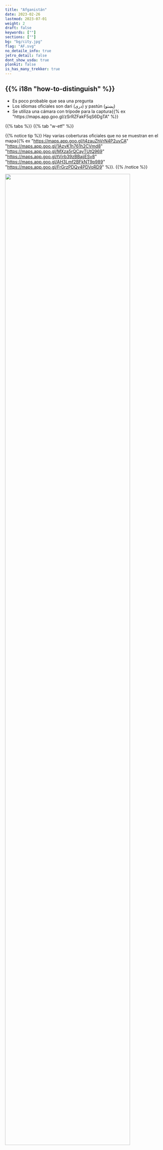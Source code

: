 ```yaml
---
title: "Afganistán"
date: 2023-02-26
lastmod: 2023-07-01
weight: 2
draft: false
keywords: [""]
sections: [""]
bg: "bg/city.jpg"
flag: "AF.svg"
no_detaile_info: true
jetro_detail: false
dont_show_usda: true
plonkit: false
is_has_many_trekker: true
---
```


<div class="main-desciption country-description">
    <h2 class="section-title">{{% i18n "how-to-distinguish" %}}</h2>
    <ul class="rule-list">
        <li class="no-evidence">Es poco probable que sea una pregunta</li>
        <li>Los idiomas oficiales son dari (دری) y pastún (پښتو)</li>
        <li>Se utiliza una cámara con trípode para la captura{{% ex "https://maps.app.goo.gl/zSrRZFakF5qS6DgTA" %}}</li>
    </ul>
</div>

{{% tabs %}}
{{% tab "w-etf" %}}

{{% notice tip %}}
Hay varias coberturas oficiales que no se muestran en el mapa{{% ex "https://maps.app.goo.gl/t4zauZhVrN4P2uvCA" "https://maps.app.goo.gl/1AzyK1h761h2CVmd8" "https://maps.app.goo.gl/MXza5rQCayTUtQ969" "https://maps.app.goo.gl/tVjrb39zBBajjESv8" "https://maps.app.goo.gl/AH3Lmf2BFkNT9p989" "https://maps.app.goo.gl/FrGrzPDQv4PDVoRD9" %}}.
{{% /notice %}}

<div class="googlemap-if no-margin">
<img src="/rule/asia/afghanistan/main.jpg" width="90%" />
</div>

{{% notice tip %}}
Las placas de los coches son de color <span class="quiz">blanco</span>. Los autobuses y taxis tienen placas de color amarillo.
{{% /notice %}}
<div class="googlemap-if no-margin">
<img src="/rule/asia/afghanistan/1133px-Afghanistan-Iran_border_in_Zaranj,_Afghanistan,_2011.jpg" width="90%">
</div>

{{% lb 50 small %}}
![](/rule/asia/afghanistan/Afghanistan_-_License_Plate_-_PRV_-_HRT.png)
{{% /lb %}}

{{% lb 50 small %}}
![](/rule/asia/afghanistan/Afghanistan_-_License_Plate_-_Taxi.png)
{{% /lb %}}

{{% /tab %}}
{{% /tabs %}}
